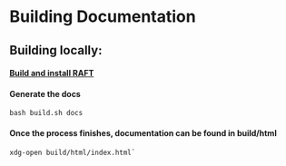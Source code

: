 # Building Documentation
## Building locally:

#### [Build and install RAFT](source/build.md)

#### Generate the docs
```shell script
bash build.sh docs
```

#### Once the process finishes, documentation can be found in build/html
```shell script
xdg-open build/html/index.html`
```
